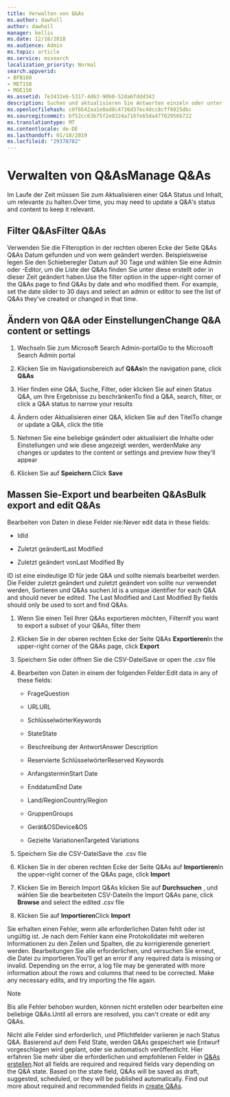 ```yaml
---
title: Verwalten von Q&As
ms.author: dawholl
author: dawholl
manager: kellis
ms.date: 12/18/2018
ms.audience: Admin
ms.topic: article
ms.service: mssearch
localization_priority: Normal
search.appverid:
- BFB160
- MET150
- MOE150
ms.assetid: 7e3432e6-5317-4d63-90b0-52da6fddd343
description: Suchen und aktualisieren Sie Antworten einzeln oder unter Verwendung verfügbaren Tools auf Microsoft Search alle gleichzeitig bearbeitet
ms.openlocfilehash: c0f6b42aa1e0ad8c4736d37ec4dcc8cff6025dbc
ms.sourcegitcommit: bf52cc63b75f2e0324a716fe65da47702956b722
ms.translationtype: MT
ms.contentlocale: de-DE
ms.lasthandoff: 01/18/2019
ms.locfileid: "29378782"
---
```

# <a name="manage-qas"></a><span data-ttu-id="19954-103">Verwalten von Q&As</span><span class="sxs-lookup"><span data-stu-id="19954-103">Manage Q&As</span></span>

<span data-ttu-id="19954-104">Im Laufe der Zeit müssen Sie zum Aktualisieren einer Q&A Status und Inhalt, um relevante zu halten.</span><span class="sxs-lookup"><span data-stu-id="19954-104">Over time, you may need to update a Q&A's status and content to keep it relevant.</span></span>
  
## <a name="filter-qas"></a><span data-ttu-id="19954-105">Filter Q&As</span><span class="sxs-lookup"><span data-stu-id="19954-105">Filter Q&As</span></span>

<span data-ttu-id="19954-p101">Verwenden Sie die Filteroption in der rechten oberen Ecke der Seite Q&As Q&As Datum gefunden und von wem geändert werden. Beispielsweise legen Sie den Schieberegler Datum auf 30 Tage und wählen Sie eine Admin oder -Editor, um die Liste der Q&As finden Sie unter diese erstellt oder in dieser Zeit geändert haben.</span><span class="sxs-lookup"><span data-stu-id="19954-p101">Use the filter option in the upper-right corner of the Q&As page to find Q&As by date and who modified them. For example, set the date slider to 30 days and select an admin or editor to see the list of Q&As they've created or changed in that time.</span></span>
  
## <a name="change-qa-content-or-settings"></a><span data-ttu-id="19954-108">Ändern von Q&A oder Einstellungen</span><span class="sxs-lookup"><span data-stu-id="19954-108">Change Q&A content or settings</span></span>

1. <span data-ttu-id="19954-109">Wechseln Sie zum Microsoft Search Admin-portal</span><span class="sxs-lookup"><span data-stu-id="19954-109">Go to the Microsoft Search Admin portal</span></span>
    
2. <span data-ttu-id="19954-110">Klicken Sie im Navigationsbereich auf **Q&As**</span><span class="sxs-lookup"><span data-stu-id="19954-110">In the navigation pane, click **Q&As**</span></span>
    
3. <span data-ttu-id="19954-111">Hier finden eine Q&A, Suche, Filter, oder klicken Sie auf einen Status Q&A, um Ihre Ergebnisse zu beschränken</span><span class="sxs-lookup"><span data-stu-id="19954-111">To find a Q&A, search, filter, or click a Q&A status to narrow your results</span></span>
    
4. <span data-ttu-id="19954-112">Ändern oder Aktualisieren einer Q&A, klicken Sie auf den Titel</span><span class="sxs-lookup"><span data-stu-id="19954-112">To change or update a Q&A, click the title</span></span>
    
5. <span data-ttu-id="19954-113">Nehmen Sie eine beliebige geändert oder aktualisiert die Inhalte oder Einstellungen und wie diese angezeigt werden, werden</span><span class="sxs-lookup"><span data-stu-id="19954-113">Make any changes or updates to the content or settings and preview how they'll appear</span></span>
    
6. <span data-ttu-id="19954-114">Klicken Sie auf **Speichern**.</span><span class="sxs-lookup"><span data-stu-id="19954-114">Click **Save**</span></span>
    
## <a name="bulk-export-and-edit-qas"></a><span data-ttu-id="19954-115">Massen Sie-Export und bearbeiten Q&As</span><span class="sxs-lookup"><span data-stu-id="19954-115">Bulk export and edit Q&As</span></span>

<span data-ttu-id="19954-116">Bearbeiten von Daten in diese Felder nie:</span><span class="sxs-lookup"><span data-stu-id="19954-116">Never edit data in these fields:</span></span>
  
- <span data-ttu-id="19954-117">Id</span><span class="sxs-lookup"><span data-stu-id="19954-117">Id</span></span>
    
- <span data-ttu-id="19954-118">Zuletzt geändert</span><span class="sxs-lookup"><span data-stu-id="19954-118">Last Modified</span></span>
    
- <span data-ttu-id="19954-119">Zuletzt geändert von</span><span class="sxs-lookup"><span data-stu-id="19954-119">Last Modified By</span></span>
    
<span data-ttu-id="19954-p102">ID ist eine eindeutige ID für jede Q&A und sollte niemals bearbeitet werden. Die Felder zuletzt geändert und zuletzt geändert von sollte nur verwendet werden, Sortieren und Q&As suchen.</span><span class="sxs-lookup"><span data-stu-id="19954-p102">Id is a unique identifier for each Q&A and should never be edited. The Last Modified and Last Modified By fields should only be used to sort and find Q&As.</span></span>
  
1. <span data-ttu-id="19954-122">Wenn Sie einen Teil Ihrer Q&As exportieren möchten, Filtern</span><span class="sxs-lookup"><span data-stu-id="19954-122">If you want to export a subset of your Q&As, filter them</span></span>
    
2. <span data-ttu-id="19954-123">Klicken Sie in der oberen rechten Ecke der Seite Q&As **Exportieren**</span><span class="sxs-lookup"><span data-stu-id="19954-123">In the upper-right corner of the Q&As page, click **Export**</span></span>
    
3. <span data-ttu-id="19954-124">Speichern Sie oder öffnen Sie die CSV-Datei</span><span class="sxs-lookup"><span data-stu-id="19954-124">Save or open the .csv file</span></span>
    
4. <span data-ttu-id="19954-125">Bearbeiten von Daten in einem der folgenden Felder:</span><span class="sxs-lookup"><span data-stu-id="19954-125">Edit data in any of these fields:</span></span>
    
   - <span data-ttu-id="19954-126">Frage</span><span class="sxs-lookup"><span data-stu-id="19954-126">Question</span></span>
    
   - <span data-ttu-id="19954-127">URL</span><span class="sxs-lookup"><span data-stu-id="19954-127">URL</span></span>
      
   - <span data-ttu-id="19954-128">Schlüsselwörter</span><span class="sxs-lookup"><span data-stu-id="19954-128">Keywords</span></span>
    
   - <span data-ttu-id="19954-129">State</span><span class="sxs-lookup"><span data-stu-id="19954-129">State</span></span>
    
   - <span data-ttu-id="19954-130">Beschreibung der Antwort</span><span class="sxs-lookup"><span data-stu-id="19954-130">Answer Description</span></span>
    
   - <span data-ttu-id="19954-131">Reservierte Schlüsselwörter</span><span class="sxs-lookup"><span data-stu-id="19954-131">Reserved Keywords</span></span>
    
   - <span data-ttu-id="19954-132">Anfangstermin</span><span class="sxs-lookup"><span data-stu-id="19954-132">Start Date</span></span>
    
   - <span data-ttu-id="19954-133">Enddatum</span><span class="sxs-lookup"><span data-stu-id="19954-133">End Date</span></span>
    
   - <span data-ttu-id="19954-134">Land/Region</span><span class="sxs-lookup"><span data-stu-id="19954-134">Country/Region</span></span>
    
   - <span data-ttu-id="19954-135">Gruppen</span><span class="sxs-lookup"><span data-stu-id="19954-135">Groups</span></span>
    
   - <span data-ttu-id="19954-136">Gerät&amp;OS</span><span class="sxs-lookup"><span data-stu-id="19954-136">Device&amp;OS</span></span>
    
   - <span data-ttu-id="19954-137">Gezielte Variationen</span><span class="sxs-lookup"><span data-stu-id="19954-137">Targeted Variations</span></span>
    
5. <span data-ttu-id="19954-138">Speichern Sie die CSV-Datei</span><span class="sxs-lookup"><span data-stu-id="19954-138">Save the .csv file</span></span>
    
6. <span data-ttu-id="19954-139">Klicken Sie in der oberen rechten Ecke der Seite Q&As auf **Importieren**</span><span class="sxs-lookup"><span data-stu-id="19954-139">In the upper-right corner of the Q&As page, click **Import**</span></span>
    
7. <span data-ttu-id="19954-140">Klicken Sie im Bereich Import Q&As klicken Sie auf **Durchsuchen** , und wählen Sie die bearbeiteten CSV-Datei</span><span class="sxs-lookup"><span data-stu-id="19954-140">In the Import Q&As pane, click **Browse** and select the edited .csv file</span></span> 
    
8. <span data-ttu-id="19954-141">Klicken Sie auf **Importieren**</span><span class="sxs-lookup"><span data-stu-id="19954-141">Click **Import**</span></span>
    
<span data-ttu-id="19954-p103">Sie erhalten einen Fehler, wenn alle erforderlichen Daten fehlt oder ist ungültig ist. Je nach dem Fehler kann eine Protokolldatei mit weiteren Informationen zu den Zeilen und Spalten, die zu korrigierende generiert werden. Bearbeitungen Sie alle erforderlichen, und versuchen Sie erneut, die Datei zu importieren.</span><span class="sxs-lookup"><span data-stu-id="19954-p103">You'll get an error if any required data is missing or invalid. Depending on the error, a log file may be generated with more information about the rows and columns that need to be corrected. Make any necessary edits, and try importing the file again.</span></span>
  
> [!NOTE]
> <span data-ttu-id="19954-145">Bis alle Fehler behoben wurden, können nicht erstellen oder bearbeiten eine beliebige Q&As.</span><span class="sxs-lookup"><span data-stu-id="19954-145">Until all errors are resolved, you can't create or edit any Q&As.</span></span> 
  
<span data-ttu-id="19954-p104">Nicht alle Felder sind erforderlich, und Pflichtfelder variieren je nach Status Q&A. Basierend auf dem Feld State, werden Q&As gespeichert wie Entwurf vorgeschlagen wird geplant, oder sie automatisch veröffentlicht. Hier erfahren Sie mehr über die erforderlichen und empfohlenen Felder in [Q&As erstellen](create-qas.md).</span><span class="sxs-lookup"><span data-stu-id="19954-p104">Not all fields are required and required fields vary depending on the Q&A state. Based on the state field, Q&As will be saved as draft, suggested, scheduled, or they will be published automatically. Find out more about required and recommended fields in [create Q&As](create-qas.md).</span></span>

  

